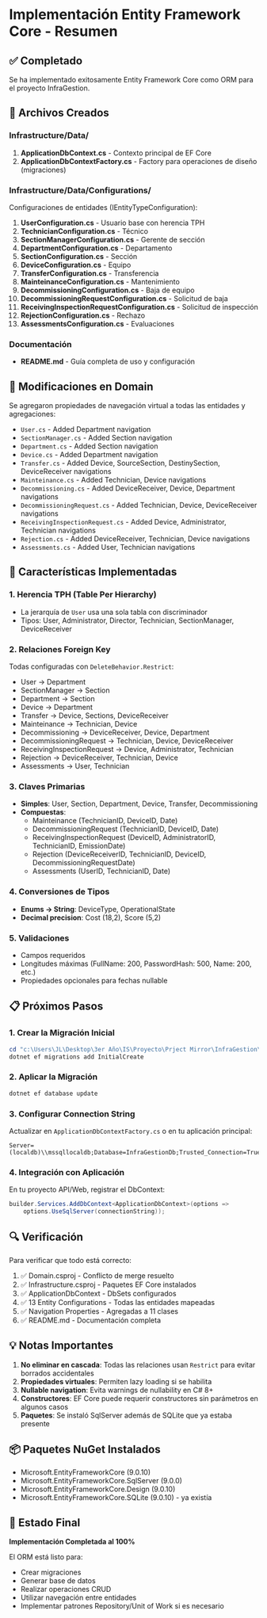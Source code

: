 # Implementación Entity Framework Core - Resumen

## ✅ Completado

Se ha implementado exitosamente Entity Framework Core como ORM para el proyecto InfraGestion.

## 📁 Archivos Creados

### Infrastructure/Data/
1. **ApplicationDbContext.cs** - Contexto principal de EF Core
2. **ApplicationDbContextFactory.cs** - Factory para operaciones de diseño (migraciones)

### Infrastructure/Data/Configurations/
Configuraciones de entidades (IEntityTypeConfiguration):
1. **UserConfiguration.cs** - Usuario base con herencia TPH
2. **TechnicianConfiguration.cs** - Técnico
3. **SectionManagerConfiguration.cs** - Gerente de sección
4. **DepartmentConfiguration.cs** - Departamento
5. **SectionConfiguration.cs** - Sección
6. **DeviceConfiguration.cs** - Equipo
7. **TransferConfiguration.cs** - Transferencia
8. **MainteinanceConfiguration.cs** - Mantenimiento
9. **DecommissioningConfiguration.cs** - Baja de equipo
10. **DecommissioningRequestConfiguration.cs** - Solicitud de baja
11. **ReceivingInspectionRequestConfiguration.cs** - Solicitud de inspección
12. **RejectionConfiguration.cs** - Rechazo
13. **AssessmentsConfiguration.cs** - Evaluaciones

### Documentación
- **README.md** - Guía completa de uso y configuración

## 🔧 Modificaciones en Domain

Se agregaron propiedades de navegación virtual a todas las entidades y agregaciones:
- `User.cs` - Added Department navigation
- `SectionManager.cs` - Added Section navigation
- `Department.cs` - Added Section navigation
- `Device.cs` - Added Department navigation
- `Transfer.cs` - Added Device, SourceSection, DestinySection, DeviceReceiver navigations
- `Mainteinance.cs` - Added Technician, Device navigations
- `Decommissioning.cs` - Added DeviceReceiver, Device, Department navigations
- `DecommissioningRequest.cs` - Added Technician, Device, DeviceReceiver navigations
- `ReceivingInspectionRequest.cs` - Added Device, Administrator, Technician navigations
- `Rejection.cs` - Added DeviceReceiver, Technician, Device navigations
- `Assessments.cs` - Added User, Technician navigations

## 🎯 Características Implementadas

### 1. Herencia TPH (Table Per Hierarchy)
- La jerarquía de `User` usa una sola tabla con discriminador
- Tipos: User, Administrator, Director, Technician, SectionManager, DeviceReceiver

### 2. Relaciones Foreign Key
Todas configuradas con `DeleteBehavior.Restrict`:
- User → Department
- SectionManager → Section
- Department → Section
- Device → Department
- Transfer → Device, Sections, DeviceReceiver
- Mainteinance → Technician, Device
- Decommissioning → DeviceReceiver, Device, Department
- DecommissioningRequest → Technician, Device, DeviceReceiver
- ReceivingInspectionRequest → Device, Administrator, Technician
- Rejection → DeviceReceiver, Technician, Device
- Assessments → User, Technician

### 3. Claves Primarias
- **Simples**: User, Section, Department, Device, Transfer, Decommissioning
- **Compuestas**: 
  - Mainteinance (TechnicianID, DeviceID, Date)
  - DecommissioningRequest (TechnicianID, DeviceID, Date)
  - ReceivingInspectionRequest (DeviceID, AdministratorID, TechnicianID, EmissionDate)
  - Rejection (DeviceReceiverID, TechnicianID, DeviceID, DecommissioningRequestDate)
  - Assessments (UserID, TechnicianID, Date)

### 4. Conversiones de Tipos
- **Enums → String**: DeviceType, OperationalState
- **Decimal precision**: Cost (18,2), Score (5,2)

### 5. Validaciones
- Campos requeridos
- Longitudes máximas (FullName: 200, PasswordHash: 500, Name: 200, etc.)
- Propiedades opcionales para fechas nullable

## 📋 Próximos Pasos

### 1. Crear la Migración Inicial
```powershell
cd "c:\Users\JL\Desktop\3er Año\IS\Proyecto\Prject Mirror\InfraGestion\src\Infrastructure"
dotnet ef migrations add InitialCreate
```

### 2. Aplicar la Migración
```powershell
dotnet ef database update
```

### 3. Configurar Connection String
Actualizar en `ApplicationDbContextFactory.cs` o en tu aplicación principal:
```
Server=(localdb)\\mssqllocaldb;Database=InfraGestionDb;Trusted_Connection=True
```

### 4. Integración con Aplicación
En tu proyecto API/Web, registrar el DbContext:
```csharp
builder.Services.AddDbContext<ApplicationDbContext>(options =>
    options.UseSqlServer(connectionString));
```

## 🔍 Verificación

Para verificar que todo está correcto:
1. ✅ Domain.csproj - Conflicto de merge resuelto
2. ✅ Infrastructure.csproj - Paquetes EF Core instalados
3. ✅ ApplicationDbContext - DbSets configurados
4. ✅ 13 Entity Configurations - Todas las entidades mapeadas
5. ✅ Navigation Properties - Agregadas a 11 clases
6. ✅ README.md - Documentación completa

## 💡 Notas Importantes

1. **No eliminar en cascada**: Todas las relaciones usan `Restrict` para evitar borrados accidentales
2. **Propiedades virtuales**: Permiten lazy loading si se habilita
3. **Nullable navigation**: Evita warnings de nullability en C# 8+
4. **Constructores**: EF Core puede requerir constructores sin parámetros en algunos casos
5. **Paquetes**: Se instaló SqlServer además de SQLite que ya estaba presente

## 📦 Paquetes NuGet Instalados

- Microsoft.EntityFrameworkCore (9.0.10)
- Microsoft.EntityFrameworkCore.SqlServer (9.0.0)
- Microsoft.EntityFrameworkCore.Design (9.0.10)
- Microsoft.EntityFrameworkCore.SQLite (9.0.10) - ya existía

## 🎉 Estado Final

**Implementación Completada al 100%**

El ORM está listo para:
- Crear migraciones
- Generar base de datos
- Realizar operaciones CRUD
- Utilizar navegación entre entidades
- Implementar patrones Repository/Unit of Work si es necesario
